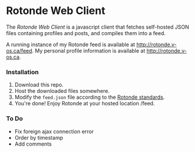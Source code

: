 # Rotonde Web Client

The _Rotonde Web Client_ is a javascript client that fetches self-hosted JSON files containing profiles and posts, and compiles them into a feed.

A running instance of my Rotonde feed is available at http://rotonde.v-os.ca/feed.
My personal profile information is available at http://rotonde.v-os.ca.

### Installation

1. Download this repo.
2. Host the downloaded files somewhere.
3. Modify the `feed.json` file according to the [Rotonde standards](https://github.com/Rotonde/Specs). 
4. You're done! Enjoy Rotonde at your hosted location /feed.

### To Do

- Fix foreign ajax connection error
- Order by timestamp
- Add comments